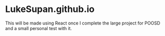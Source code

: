 # LukeSupan.github.io
This will be made using React once I complete the large project for POOSD and a small personal test with it.
